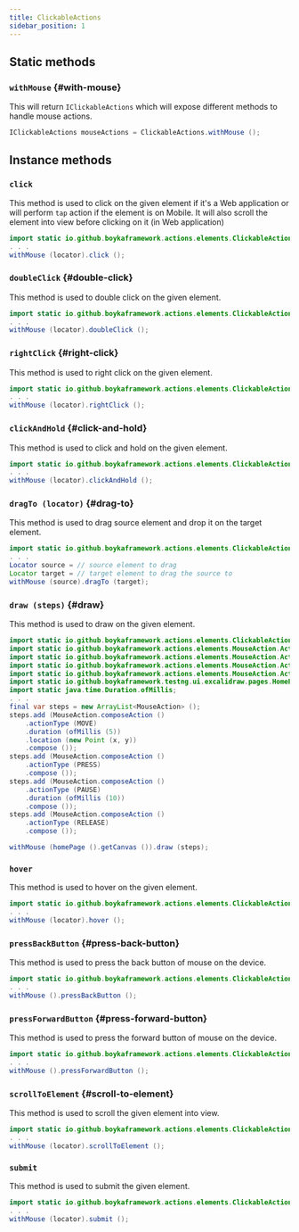 ```yaml
---
title: ClickableActions
sidebar_position: 1
---
```


## Static methods

### `withMouse` {#with-mouse}

This will return `IClickableActions` which will expose different methods to handle mouse actions.

```java
IClickableActions mouseActions = ClickableActions.withMouse ();
```

## Instance methods

### `click`

This method is used to click on the given element if it's a Web application or will perform `tap` action if the element is on Mobile. It will also scroll the element into view before clicking on it (in Web application)

```java
import static io.github.boykaframework.actions.elements.ClickableActions.withMouse;
. . .
withMouse (locator).click ();
```

### `doubleClick` {#double-click}

This method is used to double click on the given element.

```java
import static io.github.boykaframework.actions.elements.ClickableActions.withMouse;
. . .
withMouse (locator).doubleClick ();
```

### `rightClick` {#right-click}

This method is used to right click on the given element.

```java
import static io.github.boykaframework.actions.elements.ClickableActions.withMouse;
. . .
withMouse (locator).rightClick ();
```

### `clickAndHold` {#click-and-hold}

This method is used to click and hold on the given element.

```java
import static io.github.boykaframework.actions.elements.ClickableActions.withMouse;
. . .
withMouse (locator).clickAndHold ();
```

### `dragTo (locator)` {#drag-to}

This method is used to drag source element and drop it on the target element.

```java
import static io.github.boykaframework.actions.elements.ClickableActions.withMouse;
. . .
Locator source = // source element to drag
Locator target = // target element to drag the source to
withMouse (source).dragTo (target);
```

### `draw (steps)` {#draw}

This method is used to draw on the given element.

```java
import static io.github.boykaframework.actions.elements.ClickableActions.withMouse;
import static io.github.boykaframework.actions.elements.MouseAction.ActionType.MOVE;
import static io.github.boykaframework.actions.elements.MouseAction.ActionType.PAUSE;
import static io.github.boykaframework.actions.elements.MouseAction.ActionType.PRESSED;
import static io.github.boykaframework.actions.elements.MouseAction.ActionType.RELEASED;
import static io.github.boykaframework.testng.ui.excalidraw.pages.HomePage.homePage;
import static java.time.Duration.ofMillis;
. . .
final var steps = new ArrayList<MouseAction> ();
steps.add (MouseAction.composeAction ()
    .actionType (MOVE)
    .duration (ofMillis (5))
    .location (new Point (x, y))
    .compose ());
steps.add (MouseAction.composeAction ()
    .actionType (PRESS)
    .compose ());
steps.add (MouseAction.composeAction ()
    .actionType (PAUSE)
    .duration (ofMillis (10))
    .compose ());
steps.add (MouseAction.composeAction ()
    .actionType (RELEASE)
    .compose ());

withMouse (homePage ().getCanvas ()).draw (steps);
```

### `hover`

This method is used to hover on the given element.

```java
import static io.github.boykaframework.actions.elements.ClickableActions.withMouse;
. . .
withMouse (locator).hover ();
```

### `pressBackButton` {#press-back-button}

This method is used to press the back button of mouse on the device.

```java
import static io.github.boykaframework.actions.elements.ClickableActions.withMouse;
. . .
withMouse ().pressBackButton ();
```

### `pressForwardButton` {#press-forward-button}

This method is used to press the forward button of mouse on the device.

```java
import static io.github.boykaframework.actions.elements.ClickableActions.withMouse;
. . .
withMouse ().pressForwardButton ();
```

### `scrollToElement` {#scroll-to-element}

This method is used to scroll the given element into view.

```java
import static io.github.boykaframework.actions.elements.ClickableActions.withMouse;
. . .
withMouse (locator).scrollToElement ();
```

### `submit`

This method is used to submit the given element.

```java
import static io.github.boykaframework.actions.elements.ClickableActions.withMouse;
. . .
withMouse (locator).submit ();
```
